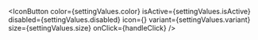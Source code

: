 <IconButton
	color={settingValues.color}
	isActive={settingValues.isActive}
	disabled={settingValues.disabled}
	icon={<HomeSolidIcon />}
	variant={settingValues.variant}
	size={settingValues.size}
	onClick={handleClick}
/>
